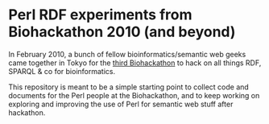 # Perl RDF experiments from Biohackathon 2010 (and beyond)

In February 2010, a bunch of fellow bioinformatics/semantic web geeks
came together in Tokyo for the
[third Biohackathon](http://hackathon3.dbcls.jp/wiki) to hack on all
things RDF, SPARQL & co for bioinformatics.

This repository is meant to be a simple starting point to collect code
and documents for the Perl people at the Biohackathon, and to keep
working on exploring and improving the use of Perl for semantic web
stuff after hackathon.

